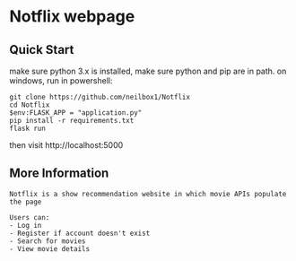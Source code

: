 # Notflix webpage

## Quick Start
make sure python 3.x is installed, make sure python and pip are in path.
on windows, run in powershell:
```
git clone https://github.com/neilbox1/Notflix
cd Notflix
$env:FLASK_APP = "application.py"
pip install -r requirements.txt
flask run

```
then visit http://localhost:5000

## More Information
```
Notflix is a show recommendation website in which movie APIs populate the page

Users can:
- Log in
- Register if account doesn't exist
- Search for movies
- View movie details
